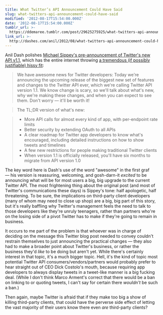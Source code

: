 ```yaml
---
title: What Twitter’s API Announcement Could Have Said
slug: what-twitters-api-announcement-could-have-said
modified: '2012-08-17T15:54:00.000Z'
date: '2012-08-17T15:54:00.000Z'
tumblr_url: >-
  https://ddemaree.tumblr.com/post/29625275925/what-twitters-api-announcement-could-have-said
link_url: >-
  http://dashes.com/anil/2012/08/what-twitters-api-announcement-could-have-said.html
---
```

Anil Dash polishes [Michael Sippey's pre-announcement of Twitter's new API v1.1](http://dashes.com/anil/2012/08/what-twitters-api-announcement-could-have-said.html), which has the entire internet throwing [a tremendous (if possibly justifiable) hissy fit](http://www.marco.org/2012/08/16/twitter-api-changes):

> We have awesome news for Twitter developers: Today we're announcing the upcoming release of the biggest new set of features and changes to the Twitter API ever, which we're calling Twitter API version 1.1. We know change is scary, so we'll talk about what's new, why we're making these changes, and when you can expect to see them. Don't worry — it'll be worth it!

> The TL;DR version of what's new:

> *   More API calls for almost every kind of app, with per-endpoint rate limits
> *   Better security by extending OAuth to all APIs
> *   A clear roadmap for Twitter app developers to know what's encouraged, including detailed instructions on how to show tweets and timelines
> *   A few new restrictions for people making traditional Twitter clients
> *   When version 1.1 is officially released, you'll have six months to migrate from API version 1.0

The key word here is Dash's use of the word "awesome" in the first graf — his version is reassuring, welcoming, and gosh-darn-it _excited_ to be announcing what will be for most users a big, big upgrade to the current Twitter API. The most frightening thing about the original post (and most of Twitter's communications these days) is Sippey's tone: half apologetic, half threatening. To be sure, the implications on third-party client developers (many of whom may need to close up shop) are a big, big part of this story, but it's really baffling why Twitter's management feels the need to talk to those developers like they're unruly teenagers, rather than partners who're on the losing side of a pivot Twitter has to make if they're going to remain in business.

It occurs to me part of the problem is that whoever was in charge of deciding on the message this Twitter blog post needed to convey couldn't restrain themselves to just announcing the practical changes — they also had to make a broader point about Twitter's business, or rather the business they'd _like_ to be doing but aren't yet. While there's certainly interest in that topic, it's a much bigger topic. Hell, it's the kind of topic most potential Twitter API consumers/vendors/partners would probably prefer to hear straight out of CEO Dick Costolo's mouth, because requiring app developers to always display tweets in a tweet-like manner is a big fucking deal. (While I don't think Marco Arment's correct that there would be a ban on linking to or quoting tweets, I can't say for certain there _wouldn't_ be such a ban.)

Then again, maybe Twitter is afraid that if they make too big a show of killing third-party clients, that could have the perverse side effect of letting the vast majority of their users know there even _are_ third-party clients?
